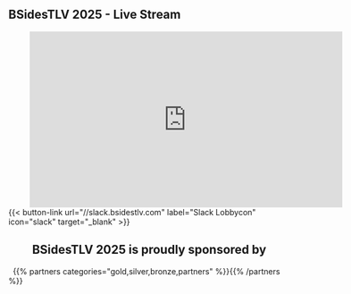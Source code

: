 <!-- ---

title: Live!

--- -->

## BSidesTLV 2025 - Live Stream

<div class="row">
 <div class="col-xs-12" style=" --aspect-ratio: 16/9;
  max-width: 85%;
  margin: 0px auto;">
    <iframe width="560" height="315" src="https://www.youtube-nocookie.com/embed/tlBnIA9FQrg?si=8CQCfmRpi7f4p8cx" title="YouTube video player" frameborder="0" allow="accelerometer; autoplay; clipboard-write; encrypted-media; gyroscope; picture-in-picture; web-share" referrerpolicy="strict-origin-when-cross-origin" allowfullscreen></iframe>
  </div>
</div>

<div class="row">
  <div class="col-xs-12" id="slack">
      {{< button-link
      url="//slack.bsidestlv.com"
      label="Slack Lobbycon"
      icon="slack"
      target="_blank" >}}
  </div>
  <div class="col-xs-12 col-md-offset-3 col-md-6" id="mirror"></div>
  
  <div class="col-xs-12">
  <h2><center>BSidesTLV 2025 is proudly sponsored by</center></h2>
  &nbsp;
    {{% partners categories="gold,silver,bronze,partners" %}}{{% /partners %}}
  </div>
</div>
